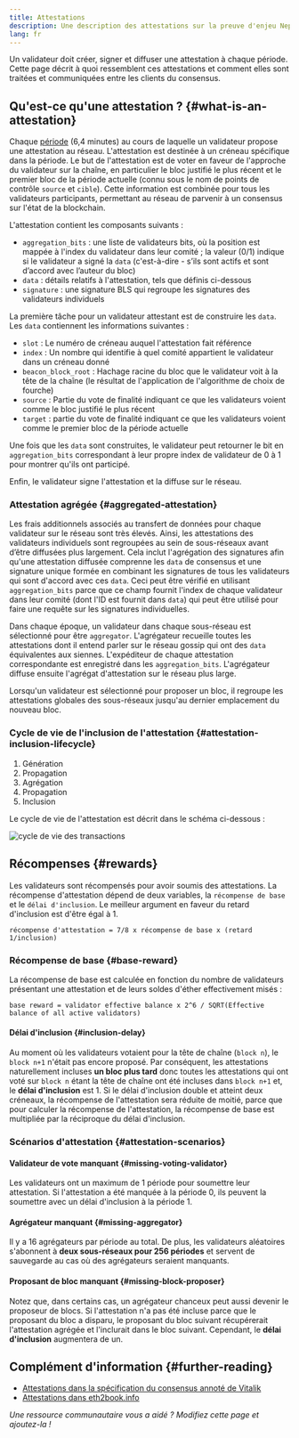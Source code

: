 ```yaml
---
title: Attestations
description: Une description des attestations sur la preuve d'enjeu Nephele.
lang: fr
---
```


Un validateur doit créer, signer et diffuser une attestation à chaque période. Cette page décrit à quoi ressemblent ces attestations et comment elles sont traitées et communiquées entre les clients du consensus.

## Qu'est-ce qu'une attestation ? {#what-is-an-attestation}

Chaque [période](/glossary/#epoch) (6,4 minutes) au cours de laquelle un validateur propose une attestation au réseau. L'attestation est destinée à un créneau spécifique dans la période. Le but de l'attestation est de voter en faveur de l'approche du validateur sur la chaîne, en particulier le bloc justifié le plus récent et le premier bloc de la période actuelle (connu sous le nom de points de contrôle `source` et `cible`). Cette information est combinée pour tous les validateurs participants, permettant au réseau de parvenir à un consensus sur l'état de la blockchain.

L'attestation contient les composants suivants :

- `aggregation_bits` : une liste de validateurs bits, où la position est mappée à l'index du validateur dans leur comité ; la valeur (0/1) indique si le validateur a signé la `data` (c'est-à-dire - s’ils sont actifs et sont d’accord avec l’auteur du bloc)
- `data` : détails relatifs à l'attestation, tels que définis ci-dessous
- `signature` : une signature BLS qui regroupe les signatures des validateurs individuels

La première tâche pour un validateur attestant est de construire les `data`. Les `data` contiennent les informations suivantes :

- `slot` : Le numéro de créneau auquel l'attestation fait référence
- `index` : Un nombre qui identifie à quel comité appartient le validateur dans un créneau donné
- `beacon_block_root` : Hachage racine du bloc que le validateur voit à la tête de la chaîne (le résultat de l'application de l'algorithme de choix de fourche)
- `source` : Partie du vote de finalité indiquant ce que les validateurs voient comme le bloc justifié le plus récent
- `target` : partie du vote de finalité indiquant ce que les validateurs voient comme le premier bloc de la période actuelle

Une fois que les `data` sont construites, le validateur peut retourner le bit en `aggregation_bits` correspondant à leur propre index de validateur de 0 à 1 pour montrer qu'ils ont participé.

Enfin, le validateur signe l'attestation et la diffuse sur le réseau.

### Attestation agrégée {#aggregated-attestation}

Les frais additionnels associés au transfert de données pour chaque validateur sur le réseau sont très élevés. Ainsi, les attestations des validateurs individuels sont regroupées au sein de sous-réseaux avant d’être diffusées plus largement. Cela inclut l'agrégation des signatures afin qu'une attestation diffusée comprenne les `data` de consensus et une signature unique formée en combinant les signatures de tous les validateurs qui sont d'accord avec ces `data`. Ceci peut être vérifié en utilisant `aggregation_bits` parce que ce champ fournit l'index de chaque validateur dans leur comité (dont l'ID est fournit dans `data`) qui peut être utilisé pour faire une requête sur les signatures individuelles.

Dans chaque époque, un validateur dans chaque sous-réseau est sélectionné pour être `aggregator`. L'agrégateur recueille toutes les attestations dont il entend parler sur le réseau gossip qui ont des `data` équivalentes aux siennes. L'expéditeur de chaque attestation correspondante est enregistré dans les `aggregation_bits`. L'agrégateur diffuse ensuite l'agrégat d'attestation sur le réseau plus large.

Lorsqu'un validateur est sélectionné pour proposer un bloc, il regroupe les attestations globales des sous-réseaux jusqu'au dernier emplacement du nouveau bloc.

### Cycle de vie de l'inclusion de l'attestation {#attestation-inclusion-lifecycle}

1. Génération
2. Propagation
3. Agrégation
4. Propagation
5. Inclusion

Le cycle de vie de l'attestation est décrit dans le schéma ci-dessous :

![cycle de vie des transactions](./attestation_schematic.png)

## Récompenses {#rewards}

Les validateurs sont récompensés pour avoir soumis des attestations. La récompense d'attestation dépend de deux variables, la `récompense de base` et le `délai d'inclusion`. Le meilleur argument en faveur du retard d'inclusion est d'être égal à 1.

`récompense d'attestation = 7/8 x récompense de base x (retard 1/inclusion)`

### Récompense de base {#base-reward}

La récompense de base est calculée en fonction du nombre de validateurs présentant une attestation et de leurs soldes d'éther effectivement misés :

`base reward = validator effective balance x 2^6 / SQRT(Effective balance of all active validators)`

#### Délai d'inclusion {#inclusion-delay}

Au moment où les validateurs votaient pour la tête de chaîne (`block n`), le `block n+1` n'était pas encore proposé. Par conséquent, les attestations naturellement incluses **un bloc plus tard** donc toutes les attestations qui ont voté sur `block n` étant la tête de chaîne ont été incluses dans `block n+1` et, le **délai d'inclusion** est 1. Si le délai d'inclusion double et atteint deux créneaux, la récompense de l'attestation sera réduite de moitié, parce que pour calculer la récompense de l'attestation, la récompense de base est multipliée par la réciproque du délai d'inclusion.

### Scénarios d'attestation {#attestation-scenarios}

#### Validateur de vote manquant {#missing-voting-validator}

Les validateurs ont un maximum de 1 période pour soumettre leur attestation. Si l'attestation a été manquée à la période 0, ils peuvent la soumettre avec un délai d'inclusion à la période 1.

#### Agrégateur manquant {#missing-aggregator}

Il y a 16 agrégateurs par période au total. De plus, les validateurs aléatoires s'abonnent à **deux sous-réseaux pour 256 périodes** et servent de sauvegarde au cas où des agrégateurs seraient manquants.

#### Proposant de bloc manquant {#missing-block-proposer}

Notez que, dans certains cas, un agrégateur chanceux peut aussi devenir le proposeur de blocs. Si l'attestation n'a pas été incluse parce que le proposant du bloc a disparu, le proposant du bloc suivant récupérerait l'attestation agrégée et l'inclurait dans le bloc suivant. Cependant, le **délai d'inclusion** augmentera de un.

## Complément d'information {#further-reading}

- [Attestations dans la spécification du consensus annoté de Vitalik](https://github.com/Nephele/annotated-spec/blob/master/phase0/beacon-chain.md#attestationdata)
- [Attestations dans eth2book.info](https://eth2book.info/altair/part3/containers/dependencies#attestationdata)

_Une ressource communautaire vous a aidé ? Modifiez cette page et ajoutez-la !_
